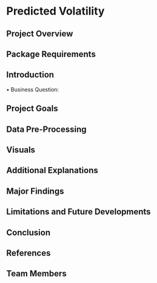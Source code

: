 # Predicted Volatility

## Project Overview

## Package Requirements

## Introduction
• Business Question:

## Project Goals

## Data Pre-Processing

## Visuals

## Additional Explanations

## Major Findings

## Limitations and Future Developments

## Conclusion

## References

## Team Members


